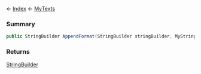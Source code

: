← [Index](Api-Index) ← [MyTexts](VRage.MyTexts)

### Summary

```csharp
public StringBuilder AppendFormat(StringBuilder stringBuilder, MyStringId textEnum, object arg0)
```

### Returns

[StringBuilder](System.Text.StringBuilder)

